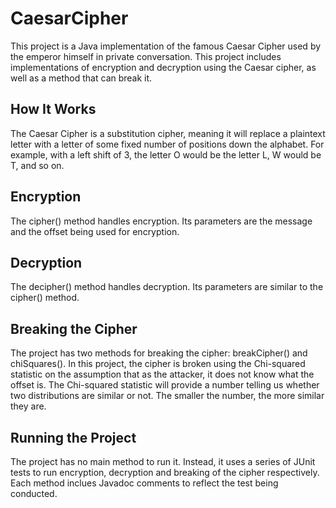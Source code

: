 # CaesarCipher
 This project is a Java implementation of the famous Caesar Cipher used by the emperor himself in private conversation. This project includes implementations of encryption and decryption using the Caesar cipher, as well as a method that can break it.
 
 ## How It Works
The Caesar Cipher is a substitution cipher, meaning it will replace a plaintext letter with a letter of some fixed number of positions down the alphabet. For example, with a left shift of 3, the letter O would be the letter L, W would be T, and so on. 
 
 ## Encryption
 The cipher() method handles encryption. Its parameters are the message and the offset being used for encryption.
 
 ## Decryption
 The decipher() method handles decryption. Its parameters are similar to the cipher() method.
 
 
 ## Breaking the Cipher
The project has two methods for breaking the cipher: breakCipher() and chiSquares(). In this project, the cipher is broken using the Chi-squared statistic on the assumption that as the attacker, it does not know what the offset is. The Chi-squared statistic will provide a number telling us whether two distributions are similar or not. The smaller the number, the more similar they are.
 
 ## Running the Project
 The project has no main method to run it. Instead, it uses a series of JUnit tests to run encryption, decryption and breaking of the cipher respectively. Each method inclues Javadoc comments to reflect the test being conducted.
 
 
